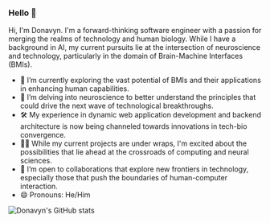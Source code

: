 ### Hello 👋

Hi, I'm Donavyn. I'm a forward-thinking software engineer with a passion for merging the realms of technology and human biology. While I have a background in AI, my current pursuits lie at the intersection of neuroscience and technology, particularly in the domain of Brain-Machine Interfaces (BMIs).

- 🌱 I’m currently exploring the vast potential of BMIs and their applications in enhancing human capabilities.
- 🧠 I’m delving into neuroscience to better understand the principles that could drive the next wave of technological breakthroughs.
- 🛠 My experience in dynamic web application development and backend architecture is now being channeled towards innovations in tech-bio convergence.
- 👨‍💻 While my current projects are under wraps, I'm excited about the possibilities that lie ahead at the crossroads of computing and neural sciences.
- 👯 I’m open to collaborations that explore new frontiers in technology, especially those that push the boundaries of human-computer interaction.
- 😄 Pronouns: He/Him

![Donavyn's GitHub stats](https://github-readme-stats.vercel.app/api?username=donavynhaley&show_icons=true&theme=synthwave)
